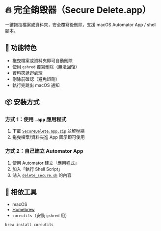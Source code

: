 # 🔥 完全銷毀器（Secure Delete.app）

一鍵拖拉檔案或資料夾，安全覆寫後刪除，支援 macOS Automator App / shell 腳本。

## 🚀 功能特色

- 拖曳檔案或資料夾即可自動刪除
- 使用 `gshred` 覆寫刪除（無法回復）
- 資料夾遞迴處理
- 刪除前確認（避免誤刪）
- 執行完跳出 macOS 通知

## 📦 安裝方式

### 方式 1：使用 `.app` 應用程式
1. 下載 [`SecureDelete.app.zip`](#) 並解壓縮
2. 拖曳檔案/資料夾進 App 圖示即可使用

### 方式 2：自己建立 Automator App
1. 使用 Automator 建立「應用程式」
2. 加入「執行 Shell Script」
3. 貼入 [`delete_secure.sh`](./delete_secure.sh) 的內容

## 🔧 相依工具

- macOS
- [Homebrew](https://brew.sh/)
- `coreutils`（安裝 `gshred` 用）
```bash
brew install coreutils
